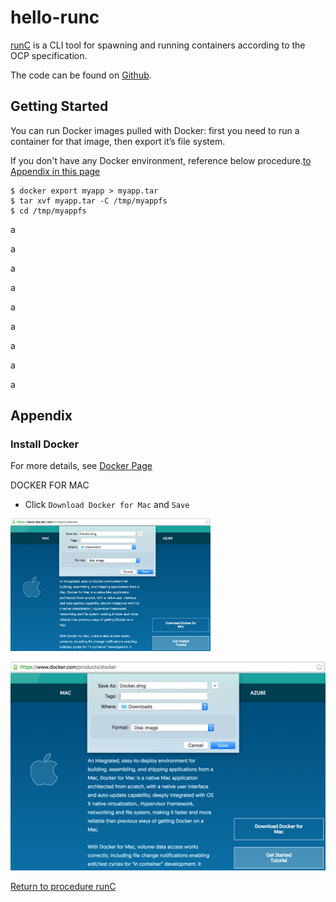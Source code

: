 # hello-runc
[runC](http://runc.io/) is a CLI tool for spawning and running containers according to the OCP specification.

The code can be found on [Github](https://github.com/opencontainers/runc).

## Getting Started

You can run Docker images pulled with Docker: first you need to run a container for that image, then export it’s file system.

If you don't have any Docker environment, reference below procedure.[to Appendix in this page](#install-docker)

```
$ docker export myapp > myapp.tar
$ tar xvf myapp.tar -C /tmp/myappfs
$ cd /tmp/myappfs
```

a

a

a

a

a

a

a

a

a


## Appendix

### Install Docker

For more details, see [Docker Page](https://www.docker.com/products/docker)

DOCKER FOR MAC

- Click `Download Docker for Mac` and `Save`

<img src="https://github.com/Soichiro75/hello-runc/blob/master/images/2016-07-07_DownloadDockerDmg.png" width="320px">

![DownloadDockerDmg](https://github.com/Soichiro75/hello-runc/blob/master/images/2016-07-07_DownloadDockerDmg.png)



[Return to procedure runC](#getting-started)



